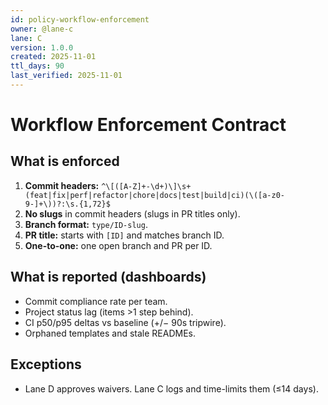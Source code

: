 ```yaml
---
id: policy-workflow-enforcement
owner: @lane-c
lane: C
version: 1.0.0
created: 2025-11-01
ttl_days: 90
last_verified: 2025-11-01
---
```


# Workflow Enforcement Contract

## What is enforced

1. **Commit headers:** `^\[([A-Z]+-\d+)\]\s+(feat|fix|perf|refactor|chore|docs|test|build|ci)(\([a-z0-9-]+\))?:\s.{1,72}$`
2. **No slugs** in commit headers (slugs in PR titles only).
3. **Branch format:** `type/ID-slug`.
4. **PR title:** starts with `[ID]` and matches branch ID.
5. **One-to-one:** one open branch and PR per ID.

## What is reported (dashboards)

- Commit compliance rate per team.
- Project status lag (items >1 step behind).
- CI p50/p95 deltas vs baseline (+/− 90s tripwire).
- Orphaned templates and stale READMEs.

## Exceptions

- Lane D approves waivers. Lane C logs and time-limits them (≤14 days).
